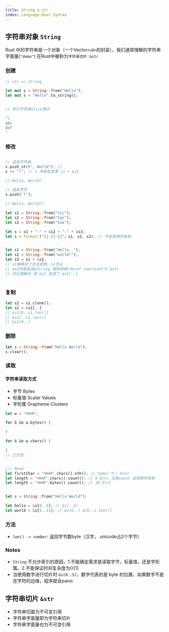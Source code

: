 ```yaml
---
title: String & str
index: Language.Rust.Syntax
---
```


## 字符串对象 `String`


Rust 中的字符串是一个对象（一个Vector`<u8>`的封装），我们通常理解的字符串字面量(`"demo"`) 在Rust中被称为`字符串切片 &str`


### 创建

``` rust
// str => String

let mut s = String::from("Hello");
let mut s = "Hello".to_string();


// 多行字符串slice表示 

"\
abc
def
"
```

### 修改

``` rust

// 追加字符串
s.push_str(", World"); // 
s += "!"; // s 所有权变更 s1 + &s2

// Hello, World!

// 追加字符
s.push('?');

// Hello, World!?

let s1 = String::from("tic");
let s2 = String::from("tac");
let s3 = String::from("toe");

let s = s1 + "-" + &s2 + "-" + &s3;
let s = format!("{}-{}-{}"，s1, s2, s3); // 不会获得所有权


let s1 = String::from("Hello, ");
let s2 = String::from("world!");
let s3 = s1 + &s2; 
// s1被移动了无法使用，s2可以
// &s2的类型由&String 强制转换(deref coercion)为 &str
// 可以理解为 把 &s2 变成了 &s2[..]



```

### 复制

``` rust
let s2 = s1.clone();
let s2 = &s1[..] 
// &s1[0..s1.len()]
// &s1[..s1.len()]
// &s1[0..]
```

### 删除

``` rust
let s = String::from("Hello World");
s.clear();
```

### 读取

#### 字符串读取方式

- 字节 Bytes
- 标量值 Scalar Values
- 字形簇 Grapheme Clusters

``` rust
let w = "नमस्ते";

for b in w.bytes() {

}

for b in w.chars() {

}
// 三方包


/// Read
let firstChar = "नमस्ते".chars().nth(); // Some('न') O(n)
let length = "नमस्ते".chars().count(); // 6 O(n) 注意count 会转移所有权
let length = "नमस्ते".bytes().count(); // 18 O(n)
```

``` rust

```

``` rust
let s = String::from("Hello World");

let hello = &s[0..5]; // &s[..5]
let world = &s[5..11]; // &s[6..] &[6..s.len()]

```

### 方法

- `len() -> number`: 返回字节数byte（汉字， unicode占2个字节）


### Notes

- `String` 不允许索引的原因，1.不能确定需求是读取字节，标量值，还是字形簇。2.不能保证时间复杂度为O(1)
- 当使用数字进行切片时 `&s[0..5]`，数字代表的是 byte 的位置，如果数字不是在字符的边缘，程序就会panic


## 字符串切片 `&str`

- 字符串切面为不可变引用
- 字符串字面量即为字符串切片
- 字符串字面量也为不可变引用